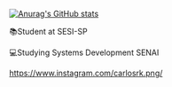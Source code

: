 [![Anurag's GitHub stats](https://github-readme-stats.vercel.app/api?username=carloshrick&show_icons=true]&theme=shadow_green)](https://github.com/anuraghazra/github-readme-stats)


📚Student at SESI-SP

💻Studying Systems Development SENAI


https://www.instagram.com/carlosrk.png/

